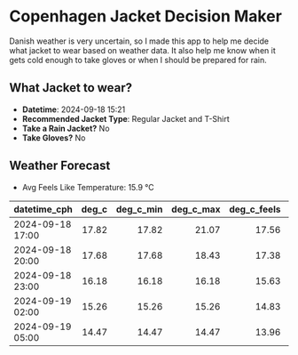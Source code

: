 
# Copenhagen Jacket Decision Maker

Danish weather is very uncertain, so I made this app to help me decide what jacket to wear based on weather data. 
It also help me know when it gets cold enough to take gloves or when I should be prepared for rain.

## What Jacket to wear?

- **Datetime**: 2024-09-18 15:21
- **Recommended Jacket Type**: Regular Jacket and T-Shirt
- **Take a Rain Jacket?** No
- **Take Gloves?** No

## Weather Forecast
- Avg Feels Like Temperature: 15.9 °C

| datetime_cph     |   deg_c |   deg_c_min |   deg_c_max |   deg_c_feels | weather   | wind   | rain   |
|:-----------------|--------:|------------:|------------:|--------------:|:----------|:-------|:-------|
| 2024-09-18 17:00 |   17.82 |       17.82 |       21.07 |         17.56 | Clouds    | Low    | None   |
| 2024-09-18 20:00 |   17.68 |       17.68 |       18.43 |         17.38 | Clouds    | Low    | None   |
| 2024-09-18 23:00 |   16.18 |       16.18 |       16.18 |         15.63 | Clouds    | Low    | None   |
| 2024-09-19 02:00 |   15.26 |       15.26 |       15.26 |         14.83 | Clouds    | Low    | None   |
| 2024-09-19 05:00 |   14.47 |       14.47 |       14.47 |         13.96 | Clouds    | Low    | None   |
        